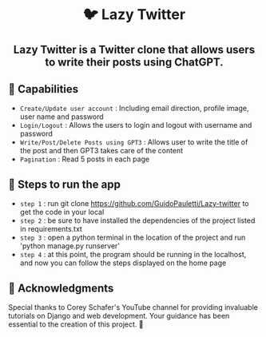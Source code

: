 <h1 align="center"> 🐦 Lazy Twitter </h1>
<h2 align="center"> Lazy Twitter is a Twitter clone that allows users to write their posts using ChatGPT. </h2>

 ## :rocket: Capabilities
 - `Create/Update user account` : Including email direction, profile image, user name and password
 - `Login/Logout` : Allows the users to login and logout with username and password
 - `Write/Post/Delete Posts using GPT3` : Allows user to write the title of the post and then GPT3 takes care of the content
 - `Pagination` : Read 5 posts in each page


## :key: Steps to run the app
 - `step 1` : run git clone https://github.com/GuidoPauletti/Lazy-twitter to get the code in your local
 - `step 2` : be sure to have installed the dependencies of the project listed in requirements.txt
 - `step 3` : open a python terminal in the location of the project and run 'python manage.py runserver'
 - `step 4` : at this point, the program should be running in the localhost, and now you can follow the steps displayed on the home page


## 🙏 Acknowledgments
Special thanks to Corey Schafer's YouTube channel for providing invaluable tutorials on Django and web development. Your guidance has been essential to the creation of this project. 🙌

